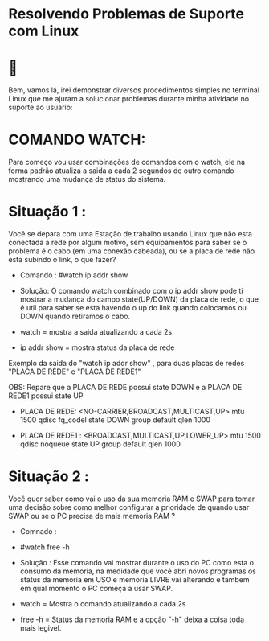 # Resolvendo Problemas de Suporte com Linux

#   :robot:

Bem, vamos lá, irei demonstrar diversos procedimentos simples no terminal Linux que me ajuram a solucionar 
problemas durante minha atividade no suporte ao usuario:

# COMANDO WATCH:

Para começo vou usar combinações de comandos com o watch, ele na forma padrão atualiza a saida a cada 2 segundos de outro comando mostrando uma mudança 
de status do sistema.


# Situação 1 :
Você se depara com uma Estação de trabalho usando Linux que não esta conectada a rede por algum motivo, sem equipamentos para saber se o
problema é o cabo (em uma conexão cabeada), ou se a  placa de rede não esta subindo o link, o que fazer?

- Comando :
#watch ip addr show

- Solução:
O comando watch combinado com o ip addr show pode ti mostrar a mudança do campo  state(UP/DOWN) da placa de rede, o que é util para saber se esta havendo o up do link quando colocamos ou DOWN quando retiramos o cabo.

- watch = mostra a saida atualizando a cada 2s
- ip addr show = mostra status da placa de rede 


Exemplo da saida do "watch ip addr show" , para duas placas de redes "PLACA DE REDE" e "PLACA DE REDE1"

OBS: Repare que a PLACA DE REDE  possui state DOWN e a PLACA DE REDE1 possui state UP

 - PLACA DE REDE: <NO-CARRIER,BROADCAST,MULTICAST,UP> mtu 1500 qdisc fq_codel state DOWN group default qlen 1000
 
 
 - PLACA DE REDE1 : <BROADCAST,MULTICAST,UP,LOWER_UP> mtu 1500 qdisc noqueue state UP group default qlen 1000


# Situação 2 :
Você quer saber como vai o uso da sua memoria RAM e SWAP para tomar uma  decisão sobre como melhor configurar a prioridade de quando usar SWAP ou se o PC
precisa de mais memoria RAM ?

- Comnado :
- #watch free -h

- Solução :
Esse comando vai mostrar durante o uso do PC como esta o consumo da memoria, na medidade que você abri novos programas os status da memoria em USO e memoria 
LIVRE vai alterando e tambem em qual momento o PC começa a usar SWAP.

- watch = Mostra o comando atualizando a cada 2s
- free -h = Status da memoria RAM e a opção "-h" deixa a coisa toda mais legivel.





